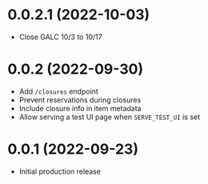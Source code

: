 # 0.0.2.1 (2022-10-03)

- Close GALC 10/3 to 10/17

# 0.0.2 (2022-09-30)

- Add `/closures` endpoint
- Prevent reservations during closures
- Include closure info in item metadata
- Allow serving a test UI page when `SERVE_TEST_UI` is set

# 0.0.1 (2022-09-23)

- Initial production release
